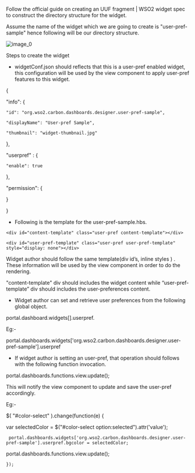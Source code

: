 Follow the official guide on creating an UUF fragment | WSO2 widget spec to construct the directory structure for the widget. 

Assume the name of the widget which we are going to create is "user-pref-sample" hence following will be our directory structure.

![image_0](https://cloud.githubusercontent.com/assets/1343257/25468594/7337e9f6-2b06-11e7-89ff-1dfb48eaa04b.png)

Steps to create the widget

* widgetConf.json should reflects that this is a user-pref enabled widget, this configuration will be used by the view component to apply user-pref features to this widget.

{

  "info": {

	"id": "org.wso2.carbon.dashboards.designer.user-pref-sample",

	"displayName": "User-pref Sample",

	"thumbnail": "widget-thumbnail.jpg"

  },

  "userpref" : {

	"enable": true

  },

 "permission": {

  }

}  

* Following is the template for the user-pref-sample.hbs.

<div id="template-container">

    <div id="content-template" class="user-pref content-template"></div>

    <div id="user-pref-template" class="user-pref user-pref-template" style="display: none"></div>

</div>

<script src="{{public "js/user-pref.js"}}" type="text/javascript"></script>

Widget author should follow the same template(div id’s, inline styles ) . These information will be used by the view component in order to do the rendering. 

"content-template" div should includes the widget content while “user-pref-template” div should includes the user-preferences content.

* Widget author can set and retrieve user preferences from the following global object.

portal.dashboard.widgets[<widget-id>].userpref.<name>

Eg:-

portal.dashboards.widgets['org.wso2.carbon.dashboards.designer.user-pref-sample'].userpref

* If widget author is setting an user-pref, that operation should follows with the following function invocation.

portal.dashboards.functions.view.update();

This will notify the view component to update and save the user-pref accordingly.

Eg:- 

$( "#color-select" ).change(function(e) {

var selectedColor = $("#color-select option:selected").attr('value');

   	 portal.dashboards.widgets['org.wso2.carbon.dashboards.designer.user-pref-sample'].userpref.bgcolor = selectedColor;

portal.dashboards.functions.view.update();

    });